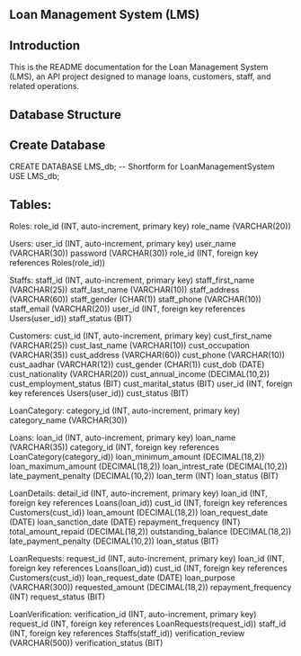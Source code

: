 Loan Management System (LMS)
----------------------------

Introduction
------------
This is the README documentation for the Loan Management System (LMS), an API project designed to manage loans, customers, staff, and related operations.

Database Structure
------------------


Create Database
---------------
CREATE DATABASE LMS_db; -- Shortform for LoanManagementSystem
USE LMS_db;


Tables:
------

Roles:
role_id (INT, auto-increment, primary key)
role_name (VARCHAR(20))


Users:
user_id (INT, auto-increment, primary key)
user_name (VARCHAR(30))
password (VARCHAR(30))
role_id (INT, foreign key references Roles(role_id))



Staffs:
staff_id (INT, auto-increment, primary key)
staff_first_name (VARCHAR(25))
staff_last_name (VARCHAR(10))
staff_address (VARCHAR(60))
staff_gender (CHAR(1))
staff_phone (VARCHAR(10))
staff_email (VARCHAR(20))
user_id (INT, foreign key references Users(user_id))
staff_status (BIT)


Customers:
cust_id (INT, auto-increment, primary key)
cust_first_name (VARCHAR(25))
cust_last_name (VARCHAR(10))
cust_occupation (VARCHAR(35))
cust_address (VARCHAR(60))
cust_phone (VARCHAR(10))
cust_aadhar (VARCHAR(12))
cust_gender (CHAR(1))
cust_dob (DATE)
cust_nationality (VARCHAR(20))
cust_annual_income (DECIMAL(10,2))
cust_employment_status (BIT)
cust_marital_status (BIT)
user_id (INT, foreign key references Users(user_id))
cust_status (BIT)


LoanCategory:
category_id (INT, auto-increment, primary key)
category_name (VARCHAR(30))


Loans:
loan_id (INT, auto-increment, primary key)
loan_name (VARCHAR(35))
category_id (INT, foreign key references LoanCategory(category_id))
loan_minimum_amount (DECIMAL(18,2))
loan_maximum_amount (DECIMAL(18,2))
loan_intrest_rate (DECIMAL(10,2))
late_payment_penalty (DECIMAL(10,2))
loan_term (INT)
loan_status (BIT)


LoanDetails:
detail_id (INT, auto-increment, primary key)
loan_id (INT, foreign key references Loans(loan_id))
cust_id (INT, foreign key references Customers(cust_id))
loan_amount (DECIMAL(18,2))
loan_request_date (DATE)
loan_sanction_date (DATE)
repayment_frequency (INT)
total_amount_repaid (DECIMAL(18,2))
outstanding_balance (DECIMAL(18,2))
late_payment_penalty (DECIMAL(10,2))
loan_status (BIT)


LoanRequests:
request_id (INT, auto-increment, primary key)
loan_id (INT, foreign key references Loans(loan_id))
cust_id (INT, foreign key references Customers(cust_id))
loan_request_date (DATE)
loan_purpose (VARCHAR(300))
requested_amount (DECIMAL(18,2))
repayment_frequency (INT)
request_status (BIT)

LoanVerification:
verification_id (INT, auto-increment, primary key)
request_id (INT, foreign key references LoanRequests(request_id))
staff_id (INT, foreign key references Staffs(staff_id))
verification_review (VARCHAR(500))
verification_status (BIT)








